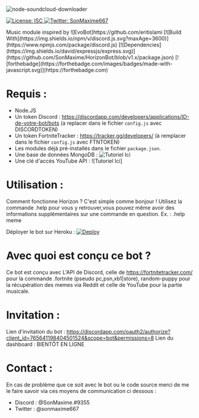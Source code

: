![node-soundcloud-downloader](https://socialify.git.ci/SonMaxime/HorizonBot/image?description=1&font=Raleway&forks=1&issues=1&language=1&owner=1&pulls=1&stargazers=1&theme=Dark)

<p>
  <a href="https://github.com/SonMaxime/Midnight.DJS-FR/master/LICENSE" target="_blank">
    <img alt="License: ISC" src="https://img.shields.io/badge/License-ISC-yellow.svg" />
  </a>
  <a href="https://twitter.com/SonMaxime667" target="_blank">
    <img alt="Twitter: SonMaxime667" src="https://img.shields.io/twitter/follow/sonmaxime667.svg?style=social" />
  </a>
</p>
Music module inspired by ![EvoBot]https://github.com/eritislami
[![Build With](https://img.shields.io/npm/v/discord.js.svg?maxAge=3600)](https://www.npmjs.com/package/discord.js)
[![Dependencies](https://img.shields.io/david/expressjs/express.svg)](https://github.com/SonMaxime/HorizonBot/blob/v1.x/package.json)
[![forthebadge](https://forthebadge.com/images/badges/made-with-javascript.svg)](https://forthebadge.com)

# Requis : 
- Node.JS
- Un token Discord : https://discordapp.com/developers/applications/ID-de-votre-bot/bots (a replacer dans le fichier `config.js` avec DISCORDTOKEN)
- Un token FortniteTracker : https://tracker.gg/developers/ (à remplacer dans le fichier `config.js` avec FTNTOKEN)
- Les modules déjà pré-installés dans le fichier `package.json`.
- Une base de données MongoDB : ![Tutoriel Ici](https://github.com/SonMaxime/HorizonBot/wiki/Base-de-donn%C3%A9es-Mongo.)
- Une clé d'accès YouTube API : ![Tutoriel Ici]

# Utilisation :
Comment fonctionne Horizon ? C'est simple comme bonjour ! 
Utilisez la commande .help pour vous y retrouver,vous pouvez même avoir des informations supplémentaires sur une commande en question. Ex. : .help meme 

Déployer le bot sur Heroku : [![Deploy](https://www.herokucdn.com/deploy/button.svg)](https://heroku.com/deploy?template=https://github.com/SonMaxime/HorizonBot/tree/heroku)

# Avec quoi est conçu ce bot ? 
Ce bot est conçu avec L'API de Discord, celle de https://fortnitetracker.com/ pour la commande .fortnite (pseudo pc,psn,xb1|store), random-puppy pour la récupération des memes via Reddit et celle de YouTube pour la partie musicale.

# Invitation :

Lien d'invitation du bot : https://discordapp.com/oauth2/authorize?client_id=765641198404501524&scope=bot&permissions=8
Lien du dashboard : BIENTÔT EN LIGNE

# Contact :
En cas de problème que ce soit avec le bot ou le code source merci de me le faire savoir via ces moyens de communication ci dessous :

- Discord : @SonMaxime.#9355
- Twitter : @sonmaxime667
